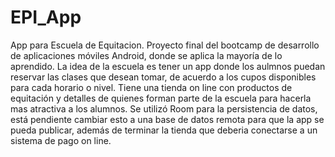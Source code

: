 # EPI_App
App para Escuela de Equitacion.
Proyecto final del bootcamp de desarrollo de aplicaciones móviles Android, donde se aplica la mayoría de lo aprendido.
La idea de la escuela es tener un app donde los aulmnos puedan reservar las clases que desean tomar, de acuerdo a los cupos disponibles 
para cada horario o nivel. Tiene una tienda on line con productos de equitación y detalles de quienes forman parte de la escuela para 
hacerla mas atractiva a los alumnos.
Se utilizó Room para la persistencia de datos, está pendiente cambiar esto a una base de datos remota para que la app se pueda publicar, además de 
terminar la tienda que deberia conectarse a un sistema de pago on line.
